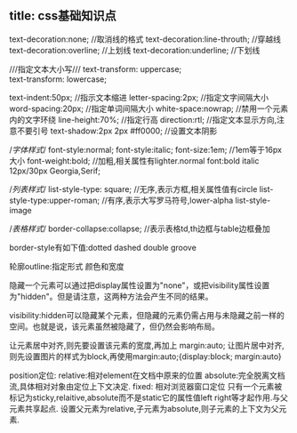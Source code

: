 title: css基础知识点
---

text-decoration:none;		//取消线的格式
text-decoration:line-throuth;		//穿越线
text-decoration:overline;		//上划线
text-decoration:underline;		//下划线

///指定文本大小写///
text-transform: uppercase;		
text-transform: lowercase;

text-indent:50px; 			//指示文本缩进
letter-spacing:2px;			//指定文字间隔大小
word-spacing:20px;			//指定单词间隔大小
white-space:nowrap;		//禁用一个元素内的文字环绕
line-height:70%;			//指定行高
direction:rtl;			//指定文本显示方向,注意不要引号
text-shadow:2px 2px #ff0000;		//设置文本阴影

/*字体样式*/
font-style:normal;
font-style:italic;
font-size:1em; 			//1em等于16px大小
font-weight:bold;			//加粗,相关属性有lighter.normal
font:bold italic 12px/30px Georgia,Serif;

/*列表样式*/
list-style-type: square;		//无序,表示方框,相关属性值有circle
list-style-type:upper-roman;		//有序,表示大写罗马符号,lower-alpha
list-style-image

/*表格样式*/
border-collapse:collapse;		//表示表格td,th边框与table边框叠加

border-style有如下值:dotted dashed double groove 

轮廓outline:指定形式 颜色和宽度

隐藏一个元素可以通过把display属性设置为"none"，或把visibility属性设置为"hidden"。但是请注意，这两种方法会产生不同的结果。

visibility:hidden可以隐藏某个元素，但隐藏的元素仍需占用与未隐藏之前一样的空间。也就是说，该元素虽然被隐藏了，但仍然会影响布局。

让元素居中对齐,则先要设置该元素的宽度,再加上 margin:auto;
让图片居中对齐,则先设置图片的样式为block,再使用margin:auto;{display:block; margin:auto}

position定位:
relative:相对element在文档中原来的位置
absolute:完全脱离文档流,具体相对对象由定位上下文决定.
fixed:  相对浏览器窗口定位
只有一个元素被标记为sticky,relaitive,absolute而不是static它的属性值left right等才起作用.与父元素共享起点.
设置父元素为relative,子元素为absolute,则子元素的上下文为父元素.

